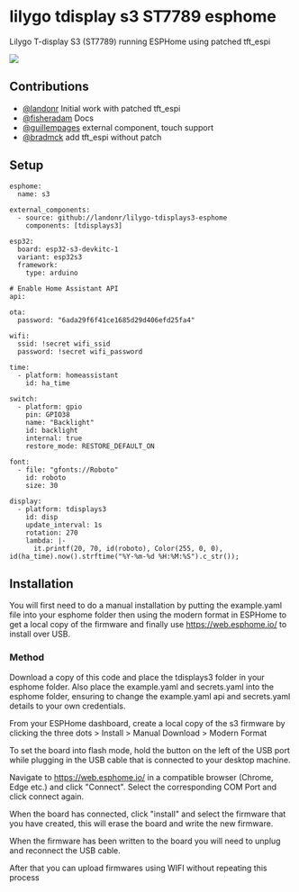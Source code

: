 # lilygo tdisplay s3 ST7789 esphome
Lilygo T-display S3 (ST7789) running ESPHome using patched tft_espi

![](https://github.com/landonr/lilygo-tdisplays3-esphome/blob/main/IMG_4200.jpg?raw=true)

## Contributions
- [@landonr](https://github.com/landonr) Initial work with patched tft_espi
- [@fisheradam](https://github.com/fisheradam) Docs
- [@guillempages](https://github.com/guillempages) external component, touch support
- [@bradmck](https://github.com/bradmck) add tft_espi without patch

## Setup
```
esphome:
  name: s3

external_components:
  - source: github://landonr/lilygo-tdisplays3-esphome
    components: [tdisplays3]

esp32:
  board: esp32-s3-devkitc-1
  variant: esp32s3
  framework:
    type: arduino

# Enable Home Assistant API
api:

ota:
  password: "6ada29f6f41ce1685d29d406efd25fa4"

wifi:
  ssid: !secret wifi_ssid
  password: !secret wifi_password

time:
  - platform: homeassistant
    id: ha_time

switch:
  - platform: gpio
    pin: GPIO38
    name: "Backlight"
    id: backlight
    internal: true
    restore_mode: RESTORE_DEFAULT_ON

font:
  - file: "gfonts://Roboto"
    id: roboto
    size: 30

display:
  - platform: tdisplays3
    id: disp
    update_interval: 1s
    rotation: 270
    lambda: |-
      it.printf(20, 70, id(roboto), Color(255, 0, 0), id(ha_time).now().strftime("%Y-%m-%d %H:%M:%S").c_str());
```

## Installation
You will first need to do a manual installation by putting the example.yaml file into your esphome folder then using the modern format in ESPHome to get a local copy of the firmware and finally use https://web.esphome.io/ to install over USB.

### Method
Download a copy of this code and place the tdisplays3 folder in your esphome folder. Also place the example.yaml and secrets.yaml into the esphome folder, ensuring to change the example.yaml api and secrets.yaml details to your own credentials.

From your ESPHome dashboard, create a local copy of the s3 firmware by clicking the three dots > Install > Manual Download > Modern Format

To set the board into flash mode, hold the button on the left of the USB port while plugging in the USB cable that is connected to your desktop machine.

Navigate to https://web.esphome.io/ in a compatible browser (Chrome, Edge etc.) and click "Connect". Select the corresponding COM Port and click connect again. 

When the board has connected, click "install" and select the firmware that you have created, this will erase the board and write the new firmware.

When the firmware has been written to the board you will need to unplug and reconnect the USB cable.

After that you can upload firmwares using WIFI without repeating this process
